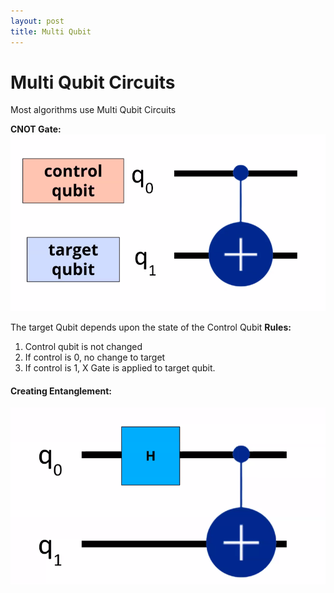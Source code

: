```yaml
---
layout: post
title: Multi Qubit
---
```

# Multi Qubit Circuits
Most algorithms use Multi Qubit Circuits

**CNOT Gate:**
![cnot-gate](../assets/images/cnot_gate.png)

The target Qubit depends upon the state of the Control Qubit
**Rules:**
1. Control qubit is not changed
2. If control is 0, no change to target
3. If control is 1, X Gate is applied to target qubit. 

#### Creating Entanglement: 
![basic-entanglement-gate](../assets/images/entanglement.png)

